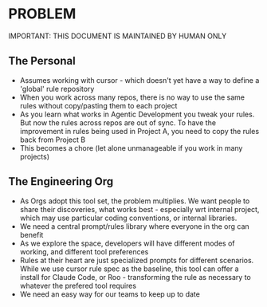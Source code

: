 # PROBLEM

IMPORTANT: THIS DOCUMENT IS MAINTAINED BY HUMAN ONLY

## The Personal

* Assumes working with cursor - which doesn't yet have a way to define a 'global' rule repository
* When you work across many repos, there is no way to use the same rules without copy/pasting them to each project
* As you learn what works in Agentic Development you tweak your rules. But now the rules across repos are out of sync. To have the improvement in rules being used in Project A, you need to copy the rules back from Project B
* This becomes a chore (let alone unmanageable if you work in many projects)

## The Engineering Org

* As Orgs adopt this tool set, the problem multiplies. We want people to share their discoveries, what works best - especially wrt internal project, which may use particular coding conventions, or internal libraries.
* We need a central prompt/rules library where everyone in the org can benefit
* As we explore the space, developers will have different modes of working, and different tool preferences
* Rules at their heart are just specialized prompts for different scenarios. While we use cursor rule spec as the baseline, this tool can offer a install for Claude Code, or Roo - transforming the rule as necessary to whatever the prefered tool requires
* We need an easy way for our teams to keep up to date
